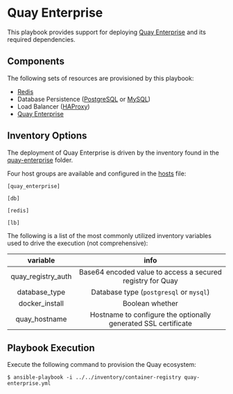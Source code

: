 # Quay Enterprise

This playbook provides support for deploying [Quay Enterprise](https://coreos.com/quay-enterprise/) and its required dependencies. 

## Components

The following sets of resources are provisioned by this playbook:

* [Redis](https://redis.io/)
* Database Persistence ([PostgreSQL](https://www.postgresql.org/) or [MySQL](https://www.mysql.com/))
* Load Balancer ([HAProxy](http://www.haproxy.org/))
* [Quay Enterprise](https://coreos.com/quay-enterprise/)

## Inventory Options

The deployment of Quay Enterprise is driven by the inventory found in the [quay-enterprise](../../inventory/quay-enterprise) folder. 

Four host groups are available and configured in the [hosts](../../inventory/quay-enterprise/hosts) file:

```
[quay_enterprise]

[db]

[redis]

[lb]
```

The following is a list of the most commonly utilized inventory variables used to drive the execution (not comprehensive):

| variable | info |
|:--------:|:----:|
|quay_registry_auth|Base64 encoded value to access a secured registry for Quay|
|database_type|Database type (`postgresql` or `mysql`)|
|docker_install|Boolean whether |
|quay_hostname|Hostname to configure the optionally generated SSL certificate|

## Playbook Execution

Execute the following command to provision the Quay ecosystem:

```
$ ansible-playbook -i ../../inventory/container-registry quay-enterprise.yml
```